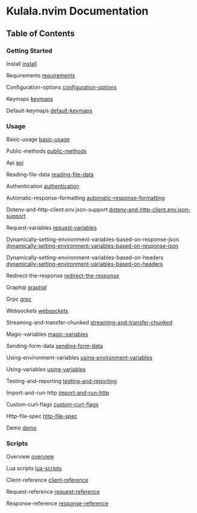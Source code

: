 # Kulala.nvim Documentation

## Table of Contents

### Getting Started

Install [install](install.txt)

Requirements [requirements](requirements.txt)

Configuration-options [configuration-options](configuration-options.txt)

Keymaps [keymaps](keymaps.txt)

Default-keymaps [default-keymaps](default-keymaps.txt)

### Usage

Basic-usage [basic-usage](basic-usage.txt)

Public-methods [public-methods](public-methods.txt)

Api [api](api.txt)

Reading-file-data [reading-file-data](reading-file-data.txt)

Authentication [authentication](authentication.txt)

Automatic-response-formatting [automatic-response-formatting](automatic-response-formatting.txt)

Dotenv-and-http-client.env.json-support [dotenv-and-http-client.env.json-support](dotenv-and-http-client.env.json-support.txt)

Request-variables [request-variables](request-variables.txt)

Dynamically-setting-environment-variables-based-on-response-json [dynamically-setting-environment-variables-based-on-response-json](dynamically-setting-environment-variables-based-on-response-json.txt)

Dynamically-setting-environment-variables-based-on-headers [dynamically-setting-environment-variables-based-on-headers](dynamically-setting-environment-variables-based-on-headers.txt)

Redirect-the-response [redirect-the-response](redirect-the-response.txt)

Graphql [graphql](graphql.txt)

Grpc [grpc](grpc.txt)

Websockets [websockets](websockets.txt)

Streaming-and-transfer-chunked [streaming-and-transfer-chunked](streaming-and-transfer-chunked.txt)

Magic-variables [magic-variables](magic-variables.txt)

Sending-form-data [sending-form-data](sending-form-data.txt)

Using-environment-variables [using-environment-variables](using-environment-variables.txt)

Using-variables [using-variables](using-variables.txt)

Testing-and-reporting [testing-and-reporting](testing-and-reporting.txt)

Import-and-run-http [import-and-run-http](import-and-run-http.txt)

Custom-curl-flags [custom-curl-flags](custom-curl-flags.txt)

Http-file-spec [http-file-spec](http-file-spec.txt)

Demo [demo](demo.txt)

### Scripts

Overview [overview](overview.txt)

Lua scripts [lua-scripts](lua-scripts.txt)

Client-reference [client-reference](client-reference.txt)

Request-reference [request-reference](request-reference.txt)

Response-reference [response-reference](response-reference.txt)
